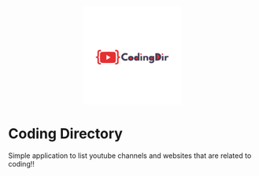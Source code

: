 <div align="center">
    <img src="static/logos/logo-1024.png" alt="Logo" width='200px' height='200px'/>
</div>

# Coding Directory

Simple application to list youtube channels and websites that are related to coding!!
